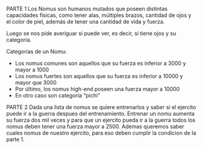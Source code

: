 PARTE 1 Los Nomus son humanos mutados que poseen distintas capacidades físicas, como tener alas, múltiples brazos, cantidad de ojos y el color de piel, además de tener una cantidad de vida y fuerza.

Luego se nos pide averiguar si puede ver, es decir, si tiene ojos y su categoría.

Categorías de un Nomu:

 - Los nomus comunes son aquellos que su fuerza es inferior a 3000 y mayor a 1000
 - Los nomus fuertes son aquellos que su fuerza es inferior a 10000 y mayor que 3000
 - Por último, los nomus high-end poseen una fuerza mayor a 10000
 - En otro caso son categoría “pichi”
   

PARTE 2 Dada una lista de nomus se quiere entrenarlos y saber si el ejercito puede ir a la guerra despues del entrenamiento. Entrenar un nomu aumenta su fuerza dos mil veces y para que un ejercito pueda ir a la guerra todos los nomus deben tener una fuerza mayor a 2500. 
Ademas queremos saber cuales nomus de nuestro ejercito, para eso deben cumplir la condicion de la parte 1.
